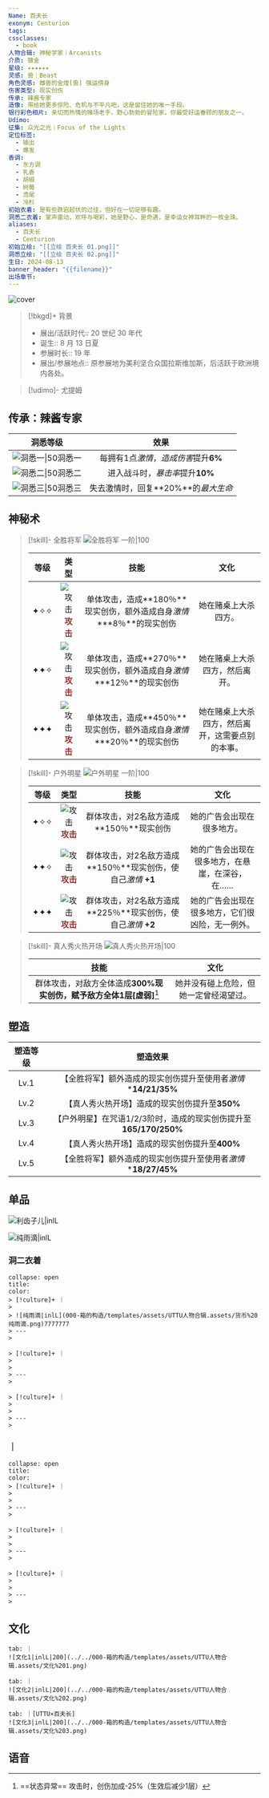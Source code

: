 ```yaml
---
Name: 百夫长
exonym: Centurion
tags: 
cssclasses:
  - book
人物合辑: 神秘学家｜Arcanists
介质: 镀金
星级: ✦✦✦✦✦✦
灵感: 兽｜Beast
角色灵感: 雌兽的金煌[兽] 强运傍身
伤害类型: 现实创伤
传承: 辣酱专家
造像: 带给她更多惊险、危机与不平凡吧，这是留住她的唯一手段。
银行彩色相片: 亲切而热情的赌场老手，野心勃勃的冒险家，你最受好运眷顾的朋友之一。
Udimo: 
征集: 众光之光｜Focus of the Lights
定位标签:
  - 输出
  - 爆发
香调:
  - 东方调
  - 乳香
  - 胡椒
  - 树莓
  - 鸢尾
  - 冷杉
初始衣着: 是有些跌宕起伏的过往，但好在一切足够有趣。
洞悉二衣着: 掌声雷动，欢呼与喝彩，她是野心，是奇遇，是幸运女神耳畔的一枚金珠。
aliases:
  - 百夫长
  - Centurion
初始立绘: "[[立绘 百夫长 01.png]]"
洞悉立绘: "[[立绘 百夫长 02.png]]"
生日: 2024-08-13
banner_header: "{{filename}}"
出场章节:
---
```

![cover](assets/百夫长｜Centurion.assets/立绘%20百夫长%2002.png)

> [!bkgd]+ 背景
> - 展出/活跃时代:: 20 世纪 30 年代
> - 诞生:: 8 月 13 日夏
> - 参展时长:: 19 年
> - 展出/参展地点:: 原参展地为美利坚合众国拉斯维加斯，后活跃于欧洲境内各处。

> [!udimo]- 尤提姆
> 
> 

## 传承：辣酱专家

|                                    洞悉等级                                     |            效果            |
| :-------------------------------------------------------------------------: | :----------------------: |
| ![洞悉一\|50](../../000-箱的构造/templates/assets/UTTU人物合辑.assets/图标%20洞悉Ⅰ.png)洞悉一 | 每拥有1点*激情*，*造成伤害*提升**6%** |
| ![洞悉二\|50](../../000-箱的构造/templates/assets/UTTU人物合辑.assets/图标%20洞悉Ⅱ.png)洞悉二 |   进入战斗时，*暴击率*提升**10%**   |
| ![洞悉三\|50](../../000-箱的构造/templates/assets/UTTU人物合辑.assets/图标%20洞悉Ⅲ.png)洞悉三 |  失去激情时，回复**20%**的*最大生命*  |

## 神秘术

> [!skill]- 全胜将军
> ![全胜将军 一阶|100](assets/百夫长｜Centurion.assets/神秘术%20全胜将军1.png)
> 
> | 等级 |                             类型                             |                             技能                             |                       文化                       |
> | :--: | :----------------------------------------------------------: | :----------------------------------------------------------: | :----------------------------------------------: |
> | ✦✧✧  | ![攻击](../../000-箱的构造/templates/assets/UTTU人物合辑.assets/Attack.png)<b><font color="#933334">攻击</font></b> | 单体攻击，造成**180％**现实创伤，额外造成自身*激情*\***8％**的现实创伤 |               她在赌桌上大杀四方。               |
> | ✦✦✧  | ![攻击](../../000-箱的构造/templates/assets/UTTU人物合辑.assets/Attack.png)<b><font color="#933334">攻击</font></b> | 单体攻击，造成**270％**现实创伤，额外造成自身*激情*\***12％**的现实创伤 |          她在赌桌上大杀四方，然后离开。          |
> | ✦✦✦  | ![攻击](../../000-箱的构造/templates/assets/UTTU人物合辑.assets/Attack.png)<b><font color="#933334">攻击</font></b> | 单体攻击，造成**450％**现实创伤，额外造成自身*激情*\***20％**的现实创伤 | 她在赌桌上大杀四方，然后离开，这需要点别的本事。 |
> 

> [!skill]- 户外明星
> ![户外明星 一阶|100](assets/百夫长｜Centurion.assets/神秘术%20户外明星1.png)
> 
> | 等级 |                             类型                             |                             技能                             |                       文化                       |
> | :--: | :----------------------------------------------------------: | :----------------------------------------------------------: | :----------------------------------------------: |
> | ✦✧✧  | ![攻击](../../000-箱的构造/templates/assets/UTTU人物合辑.assets/Attack.png)<b><font color="#933334">攻击</font></b> |           群体攻击，对2名敌方造成**150％**现实创伤           |            她的广告会出现在很多地方。            |
> | ✦✦✧  | ![攻击](../../000-箱的构造/templates/assets/UTTU人物合辑.assets/Attack.png)<b><font color="#933334">攻击</font></b> | 群体攻击，对2名敌方造成**150％**现实创伤，使自己*激情* **+1** |  她的广告会出现在很多地方，在悬崖，在深谷，在……  |
> | ✦✦✦  | ![攻击](../../000-箱的构造/templates/assets/UTTU人物合辑.assets/Attack.png)<b><font color="#933334">攻击</font></b> | 群体攻击，对2名敌方造成**225％**现实创伤，使自己*激情* **+2** | 她的广告会出现在很多地方，它们很凶险，无一例外。 |
> 

> [!skill]- 真人秀火热开场
> ![真人秀火热开场|100](assets/百夫长｜Centurion.assets/至终的仪式%20真人秀火热开场.png)
> 
> |                             技能                             |                  文化                  |
> | :----------------------------------------------------------: | :------------------------------------: |
> | 群体攻击，对敌方全体造成**300%**现实创伤，赋予敌方全体1层**[虚弱]**[^1] | 她并没有碰上危险，但她一定曾经渴望过。 |
> 

## 塑造

| 塑造等级 |                           塑造效果                           |
| :------: | :----------------------------------------------------------: |
|   Lv.1   | 【全胜将军】额外造成的现实创伤提升至使用者*激情*\***14/21/35%** |
|   Lv.2   |        【真人秀火热开场】造成的现实创伤提升至**350%**        |
|   Lv.3   | 【户外明星】在咒语1/2/3阶时，造成的现实创伤提升至**165/170/250%** |
|   Lv.4   |        【真人秀火热开场】造成的现实创伤提升至**400%**        |
|   Lv.5   | 【全胜将军】额外造成的现实创伤提升至使用者*激情*\***18/27/45%** |


## 单品

![利齿子儿|inlL](000-箱的构造/templates/assets/UTTU人物合辑.assets/货币%20利齿子儿.png)

![纯雨滴|inlL](000-箱的构造/templates/assets/UTTU人物合辑.assets/货币%20纯雨滴.png)

### 洞二衣着

````ad-flex
collapse: open
title: 
color: 
> [!culture]+ ｜
> 
> ![纯雨滴|inlL](000-箱的构造/templates/assets/UTTU人物合辑.assets/货币%20纯雨滴.png)7777777
> ---
> 

> [!culture]+ ｜
> 
> 
> ---
> 

> [!culture]+ ｜
> 
> 
> ---
> 
````

### ｜

````ad-flex
collapse: open
title: 
color: 
> [!culture]+ ｜
> 
> 
> ---
> 

> [!culture]+ ｜
> 
> 
> ---
> 

> [!culture]+ ｜
> 
> 
> ---
> 
````

## 文化

````tab
tab: ｜
![文化1|inlL|200](../../000-箱的构造/templates/assets/UTTU人物合辑.assets/文化%201.png)

tab: ｜
![文化2|inlL|200](../../000-箱的构造/templates/assets/UTTU人物合辑.assets/文化%202.png)

tab: ｜[UTTU×百夫长]
![文化3|inlL|200](../../000-箱的构造/templates/assets/UTTU人物合辑.assets/文化%203.png)

````

## 语音

[^1]: ==状态异常== 攻击时，创伤加成-25%（生效后减少1层）